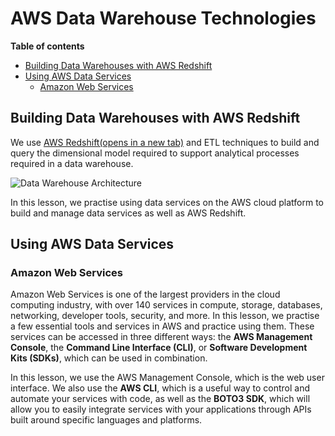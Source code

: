 # AWS Data Warehouse Technologies
**Table of contents**
- [Building Data Warehouses with AWS Redshift](#building-data-warehouses-with-aws-redshift)
- [Using AWS Data Services](#using-aws-data-services)
  * [Amazon Web Services](#amazon-web-services)

## Building Data Warehouses with AWS Redshift

We use  [AWS Redshift(opens in a new tab)](https://aws.amazon.com/redshift/)  and ETL techniques to build and query the dimensional model required to support analytical processes required in a data warehouse.

![Data Warehouse Architecture](https://video.udacity-data.com/topher/2022/November/6384c273_screen-shot-2022-11-28-at-8.14.50-am/screen-shot-2022-11-28-at-8.14.50-am.jpeg)


In this lesson, we practise using data services on the AWS cloud platform to build and manage data services as well as AWS Redshift.


## Using AWS Data Services

### Amazon Web Services

Amazon Web Services is one of the largest providers in the cloud computing industry, with over 140 services in compute, storage, databases, networking, developer tools, security, and more. In this lesson, we practise a few essential tools and services in AWS and practice using them. These services can be accessed in three different ways: the **AWS Management Console**, the **Command Line Interface (CLI)**, or **Software Development Kits (SDKs)**, which can be used in combination.

In this lesson, we use the AWS Management Console, which is the web user interface. We also use the **AWS CLI**, which is a useful way to control and automate your services with code, as well as the **BOTO3 SDK**, which will allow you to easily integrate services with your applications through APIs built around specific languages and platforms.
